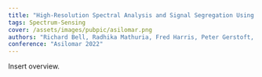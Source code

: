 ```yaml
---
title: "High-Resolution Spectral Analysis and Signal Segregation Using the Polyphase Channelizer"
tags: Spectrum-Sensing
cover: /assets/images/pubpic/asilomar.png
authors: "Richard Bell, Radhika Mathuria, Fred Harris, Peter Gerstoft, Dinesh Bharadia"
conference: "Asilomar 2022"
---
```


Insert overview.